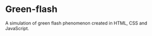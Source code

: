 Green-flash
===========

A simulation of green flash phenomenon created in HTML, CSS and JavaScript. 

